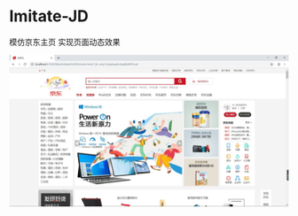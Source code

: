 # Imitate-JD

模仿京东主页
实现页面动态效果

![Image text](https://github.com/pziwen/Imitate-JD/blob/master/screenshot/1.JPG)
